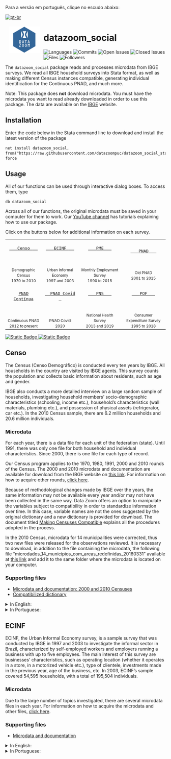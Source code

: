 
Para a versão em português, clique no escudo abaixo:
<!-- badges: start -->
[![pt-br](https://img.shields.io/badge/lang-pt--br-blue.svg)](https://github.com/datazoompuc/datazoom_social_Stata/blob/English-READ.ME/README.md)
<!-- badges: end -->

<a href="https://github.com/datazoompuc/datazoom_social_Stata"><img src="https://raw.githubusercontent.com/datazoompuc/datazoom_social_stata/master/logo.png" align="left" width="100" hspace="10" vspace="6"></a>

<!-- README.md is generated from README.Rmd. Please edit that file -->

# datazoom_social

<!-- badges: start -->

![Languages](https://img.shields.io/github/languages/count/datazoompuc/datazoom_social_Stata?style=flat)
![Commits](https://img.shields.io/github/commit-activity/y/datazoompuc/datazoom_social_Stata?style=flat)
![Open
Issues](https://img.shields.io/github/issues-raw/datazoompuc/datazoom_social_Stata?style=flat)
![Closed
Issues](https://img.shields.io/github/issues-closed-raw/datazoompuc/datazoom_social_Stata?style=flat)
![Files](https://img.shields.io/github/directory-file-count/datazoompuc/datazoom_social_Stata?style=flat)
![Followers](https://img.shields.io/github/followers/datazoompuc?style=flat)
<!-- badges: end -->

The `datazoom_social` package reads and processes microdata from IBGE
surveys. We read all IBGE household surveys into Stata format, as well
as making different Census instances compatible, generating individual
identification for the Continuous PNAD, and much more.

Note: This package does **not** download microdata. You must have the
microdata you want to read already downloaded in order to use this
package. The data are available on the
[IBGE](https://www.ibge.gov.br/en/statistics/downloads-statistics.html?lang=en-GB)
website.

## Installation <a name="instalacao"></a>

Enter the code below in the Stata command line to download and install
the latest version of the package

    net install datazoom_social, from("https://raw.githubusercontent.com/datazoompuc/datazoom_social_stata/master/") force

## Usage

All of our functions can be used through interactive dialog boxes. To
access them, type

    db datazoom_social

Across all of our functions, the original microdata must be saved in
your computer for them to work. Our [YouTube
channel](https://www.youtube.com/@datazoom9654/videos) has tutorials
explaining how to use our package.

Click on the buttons below for additional information on each survey.

|  |  |  |  |
|:--:|:--:|:--:|:--:|
| <a href = "#censo"> <kbd> <br>    <font size = 3> Censo </font>    <br><br> </kbd> </a> <br> <br> <small> Demographic Census </small> <br> <small> 1970 to 2010 </small> | <a href = "#ecinf"> <kbd> <br>    <font size = 3> ECINF </font>    <br><br> </kbd> </a> <br><br> <small> Urban Informal Economy </small> <br> <small> 1997 and 2003 </small> | <a href = "#pme"> <kbd> <br>    <font size = 3> PME </font>    <br><br> </kbd> </a> <br><br> <small> Monthly Employment Survey </small> <br> <small> 1990 to 2015 </small> | <a href = "#pnad"> <kbd> <br>    <font size = 3> PNAD </font>    <br><br> </kbd> </a> <br><br> <small> Old PNAD </small> <br> <small> 2001 to 2015 </small> |
| <a href = "#pnad-contínua"> <kbd> <br> <font size = 3> PNAD Contínua </font> <br><br> </kbd> </a> <br><br> <small> Continuous PNAD </small> <br> <small> 2012 to present </small> | <a href = "#pnad-covid"> <kbd> <br>   <font size = 3> PNAD Covid </font>   <br><br> </kbd> </a> <br><br> <small> PNAD Covid </small> <br> <small> 2020 </small> | <a href = "#pns"> <kbd> <br>    <font size = 3> PNS </font>    <br><br> </kbd> </a> <br><br> <small> National Health Survey </small> <br> <small> 2013 and 2019 </small> | <a href = "#pof"> <kbd> <br>    <font size = 3> POF </font>    <br><br> </kbd> </a> <br><br> <small> Consumer Expenditure Survey </small> <br> <small> 1995 to 2018 </small> |

<a href = "#credits">![Static
Badge](https://img.shields.io/badge/Credits%20-%20PUC%20Rio%20Department%20of%20Economics%20-%20blue)
</a> <a href = "#credits"> ![Static
Badge](https://img.shields.io/badge/Citation%20-%20green) </a>

## Censo

The Census (Censo Demográfico) is conducted every ten years by IBGE. All
households in the country are visited by IBGE agents. This survey counts
the population and collects basic information about residents, such as
age and gender.

IBGE also conducts a more detailed interview on a large random sample of
households, investigating household members’ socio-demographic
characteristics (schooling, income etc.), household’s characteristics
(wall materials, plumbing etc.), and possession of physical assets
(refrigerator, car etc.). In the 2010 Census sample, there are 6.2
million households and 20.6 million individuals.

### Microdata

For each year, there is a data file for each unit of the federation
(state). Until 1991, there was only one file for both household and
individual characteristics. Since 2000, there is one file for each type
of record.

Our Census program applies to the 1970, 1980, 1991, 2000 and 2010 rounds
of the Census. The 2000 and 2010 microdata and documentation are
available for download from the IBGE website on [this
link](https://www.ibge.gov.br/estatisticas/sociais/populacao/22827-censo-2020-censo4.html?=&t=microdados).
For information on how to acquire other rounds, [click
here](https://loja.ibge.gov.br/catalogsearch/result/?q=censo).

Because of methodological changes made by IBGE over the years, the same
information may not be available every year and/or may not have been
collected in the same way. Data Zoom offers an option to manipulate the
variables subject to compatibility in order to standardize information
over time. In this case, variable names are not the ones suggested by
the original dictionary and a new dictionary is provided for download.
The document titled [Making Censuses
Compatible](https://raw.githubusercontent.com/datazoompuc/datazoom_social_stata/master/docs/Censo/compatibilizacao_en.pdf)
explains all the procedures adopted in the process.

In the 2010 Census, microdata for 14 municipalities were corrected, thus
two new files were released for the observations reviewed. It is
necessary to download, in addition to the file containing the microdata,
the following file
“microdados_14_municipios_com_areas_redefinidas_20160331” available at
[this
link](https://www.ibge.gov.br/estatisticas/sociais/saude/22827-censo-demografico-2022.html?=&t=microdados)
and add it to the same folder where the microdata is located on your
computer.

### Supporting files

- [Microdata and documentation: 2000 and 2010
  Censuses](https://www.ibge.gov.br/estatisticas/sociais/saude/22827-censo-demografico-2022.html?=&t=microdados)
- [Compatibilized
  dictionary](https://raw.githubusercontent.com/datazoompuc/datazoom_social_stata/master/docs/Censo/dicionario_compatibilizado.xlsx)

<details>
<summary>
In English:
</summary>

- [Making Censuses
  compatible](https://raw.githubusercontent.com/datazoompuc/datazoom_social_stata/master/docs/Censo/compatibilizacao_en.pdf)
- [Censo 1970
  dictionary](https://raw.githubusercontent.com/datazoompuc/datazoom_social_stata/master/docs/Censo/dicionario_1970_en.pdf)
- [Censo 1980
  dictionary](https://raw.githubusercontent.com/datazoompuc/datazoom_social_stata/master/docs/Censo/dicionario_1980_en.pdf)
- [Censo 1991
  dictionary](https://raw.githubusercontent.com/datazoompuc/datazoom_social_stata/master/docs/Censo/dicionario_1991_en.pdf)
- [Censo 2000
  dictionary](https://raw.githubusercontent.com/datazoompuc/datazoom_social_stata/master/docs/Censo/dicionario_2000_en.xlsx)
- [Censo 2010
  dictionary](https://raw.githubusercontent.com/datazoompuc/datazoom_social_stata/master/docs/Censo/dicionario_2010_en.xls)

</details>
<details>
<summary>
In Portuguese:
</summary>

- [Making Censuses
  compatible](https://raw.githubusercontent.com/datazoompuc/datazoom_social_stata/master/docs/Censo/compatibilizacao.pdf)
- [Censo 1970
  dictionary](https://raw.githubusercontent.com/datazoompuc/datazoom_social_stata/master/docs/Censo/dicionario_1970.pdf)
- [Censo 1980
  dictionary](https://raw.githubusercontent.com/datazoompuc/datazoom_social_stata/master/docs/Censo/dicionario_1980.xlsx)
- [Censo 1991
  dictionary](https://raw.githubusercontent.com/datazoompuc/datazoom_social_stata/master/docs/Censo/dicionario_1991.pdf)
- [Censo 2000
  dictionary](https://raw.githubusercontent.com/datazoompuc/datazoom_social_stata/master/docs/Censo/dicionario_2000.xlsx)
- [Censo 2010
  dictionary](https://raw.githubusercontent.com/datazoompuc/datazoom_social_stata/master/docs/Censo/dicionario_2010.xls)

</details>

## ECINF

ECINF, the Urban Informal Economy survey, is a sample survey that was
conducted by IBGE in 1997 and 2003 to investigate the informal sector in
Brazil, characterized by self-employed workers and employers running a
business with up to five employees. The main interest of this survey are
businesses’ characteristics, such as operating location (whether it
operates in a store, in a motorized vehicle etc.), type of clientele,
investments made in the previous year, age of the business, etc. In
2003, ECINF’s sample covered 54,595 households, with a total of 195,504
individuals.

### Microdata

Due to the large number of topics investigated, there are several
microdata files in each year. For information on how to acquire the
microdata and other files, [click
here](https://www.ibge.gov.br/estatisticas/sociais/trabalho/9025-economia-informal-urbana.html?=&t=downloads).

### Supporting files

- [Microdata and
  documentation](https://www.ibge.gov.br/estatisticas/sociais/trabalho/9025-economia-informal-urbana.html?=&t=downloads)

</details>
<details>
<summary>
In English:
</summary>

- [ECINF 1997
  dictionary](https://raw.githubusercontent.com/datazoompuc/datazoom_social_stata/master/docs/ECINF/dicionario_1997_en.xlsx)
- [ECINF 2003
  dictionary](https://raw.githubusercontent.com/datazoompuc/datazoom_social_stata/master/docs/ECINF/dicionario_2003_en.xlsx)

</details>
<details>
<summary>
In Portuguese:
</summary>

- [ECINF 1997
  dictionary](https://raw.githubusercontent.com/datazoompuc/datazoom_social_stata/master/docs/ECINF/dicionario_1997.doc)
- [ECINF 2003
  dictionary](https://raw.githubusercontent.com/datazoompuc/datazoom_social_stata/master/docs/ECINF/dicionario_2003.xls)

## PME

PME, the Brazilian Monthly Employment Survey, is a sample survey
conducted monthly by IBGE since 1980 in six metropolitan areas: Belo
Horizonte, Porto Alegre, Recife, Rio de Janeiro, Salvador and São Paulo.
The survey collects labor and income information from the population.
PME is mainly used to compute the main unemployment index in the country
(until 2014). It is the only IBGE survey in longitudinal format.
Households are visited for two periods of four consecutive months, eight
months apart from each other. In March 2014, PME’s sample consisted of
33,809 households with 95,122 individuals.

There are two versions of PME, traditionally called by PME Antiga (old
PME) and PME Nova (new PME). The PME Antiga is the original survey. In
2002, this survey underwent a major change in design, giving rise to the
PME Nova, with a significantly larger questionnaire and differences in
the definition of labor market participation, as well as in the rotation
scheme of the samples. Until the end of 2002, the two methodologies were
taken to the field. In December 2002, PME Antiga was closed down and
replaced by PME Nova.

PME is a panel survey, in which each household is interviewed 8 times
over a 16-months period (the household is surveyed for 4 consecutive
months, out for 8, and then returns for another 4 months of interviews).
Households are correctly identified throughout all eight interviews.
However, PME does not assign the same identification number to each
individual in the household across interviews. To reduce attrition
related to this problem, each Data Zoom package offers two
identification algorithms based on [Ribas and Soares
(2008)](https://repositorio.ipea.gov.br/handle/11058/1522). The
algorithms differ essentially according to the number of characteristics
checked in order to identify the same individual across interviews.

PME Nova was discontinued in February 2016 and replaced by the PNAD
Contínua, a quarterly survey started in the first quarter of 2012. The
two surveys coexisted between 2012 and 2016.

### Microdata

PME Antiga microdata files are separated by month, metropolitan area and
type of register (individual and household). PME Nova contains a single
file for each month including individual and household information for
all metropolitan areas.

For PME Nova (March 2002 onwards), all microdata and documentation are
available from [IBGE’s
website](https://www.ibge.gov.br/estatisticas/sociais/trabalho/9183-pesquisa-mensal-de-emprego-antiga-metodologia.html?=&t=microdados).
For information on how to acquire other waves, [click
here](https://loja.ibge.gov.br/catalogsearch/result/?q=pme).

### Supporting files

- [Microdata and documentation: PME
  Nova](https://www.ibge.gov.br/estatisticas/sociais/trabalho/9183-pesquisa-mensal-de-emprego-antiga-metodologia.html?=&t=microdados)
- [Ribas and Soares
  (2008)](https://repositorio.ipea.gov.br/handle/11058/1522)

<details>
<summary>
In English:
</summary>

- PME Antiga dictionaries: 1991 to 2000
  - [Households](https://raw.githubusercontent.com/datazoompuc/datazoom_social_stata/master/docs/PME/dicionario_pme_antiga_1991_2000_dom_en.pdf),
    [Individuals](https://raw.githubusercontent.com/datazoompuc/datazoom_social_stata/master/docs/PME/dicionario_pme_antiga_1991_2000_pess_en.pdf)
- PME Antiga dictionaries: 2001
  - [Households](https://raw.githubusercontent.com/datazoompuc/datazoom_social_stata/master/docs/PME/dicionario_pme_antiga_2001_dom_en.pdf),
    [Individuals](https://raw.githubusercontent.com/datazoompuc/datazoom_social_stata/master/docs/PME/dicionario_pme_antiga_2001_pess_en.pdf)
- [PME Nova
  dictionary](https://raw.githubusercontent.com/datazoompuc/datazoom_social_stata/master/docs/PME/dicionario_pme_nova_en.xls)

</details>
<details>
<summary>
In Portuguese:
</summary>

- [PME Antiga dictionary: 1991 to
  2000](https://raw.githubusercontent.com/datazoompuc/datazoom_social_stata/master/docs/PME/dicionario_pme_antiga_1991_2000.pdf)
- [PME Antiga dictionary:
  2001](https://raw.githubusercontent.com/datazoompuc/datazoom_social_stata/master/docs/PME/dicionario_pme_antiga_2001.pdf)
- [PME Nova
  dictionary](https://raw.githubusercontent.com/datazoompuc/datazoom_social_stata/master/docs/PME/dicionario_pme_nova.xls)

</details>

## PNAD

PNAD, the Brazilian National Household Sample Survey, is a survey
conducted annually by IBGE since 1981. PNAD investigates several
characteristics of the population such as household composition,
education, labor, income and fertility. Moreover, almost every year,
there is an investigation of an additional topic, such as education,
health, professional training and food security. PNAD’s sample in 2012
consisted of 147,203 households, with 362,451 individuals.

### Microdata

Until 1990, there was only one file for both household and individual
characteristics. Since 1992, there is one file for each type of record.

Our package applies to all surveys starting in 1981. From 2001 onward,
all microdata and documentation are available from [IBGE’s
website](https://www.ibge.gov.br/estatisticas/sociais/populacao/9127-pesquisa-nacional-por-amostra-de-domicilios.html?=&t=microdados).
For information on how to acquire other rounds, [click
here](https://loja.ibge.gov.br/catalogsearch/result/?q=pnad).

Because of changes made over the years, the same information may not be
available every year and/or may not have been collected in the same way.
Specifically, there was a major reformulation of the survey in 1992,
when labor activities were redefined, together with the questionnaire
itself, leading to changes in the names of variables.

Data Zoom offers two options to manipulate the variables in order to
standardize information over time. The first option aims to adapt
variables from the 1990s and 2000s to those from the 1980s. This
implies, for instance, that variables created after 1990 - such as all
variables related to child labor - are excluded in the process. With
this option, variable names are not those suggested by the original
dictionary, so that a new dictionary is provided for download.

The second option attempts to only reconcile variables from 1992 to
2012. In this case, there are relatively few changes during the period.
Therefore, we keep the original names of all variables that did not
change or remained reasonably stable. A new dictionary is also provided.
The document [Making PNADs
compatible](https://raw.githubusercontent.com/datazoompuc/datazoom_social_stata/master/docs/PNAD/compatibilizacao_en.pdf)
explains all the procedures adopted in the process.

### Supporting files

- [Microdata and
  documentation](https://www.ibge.gov.br/estatisticas/sociais/populacao/9127-pesquisa-nacional-por-amostra-de-domicilios.html?=&t=microdados)
- [Compatibilized
  dictionary](https://raw.githubusercontent.com/datazoompuc/datazoom_social_stata/master/docs/PNAD/dicionario_compatibilizado.xlsx)

<details>
<summary>
In English:
</summary>

- [Making PNADs
  compatible](https://raw.githubusercontent.com/datazoompuc/datazoom_social_stata/master/docs/PNAD/compatibilizacao_en.pdf)
- Dicionaries for the 1980s
  - [1981](https://raw.githubusercontent.com/datazoompuc/datazoom_social_stata/master/docs/PNAD/dicionario_1981_en.pdf),
    [1982](https://raw.githubusercontent.com/datazoompuc/datazoom_social_stata/master/docs/PNAD/dicionario_1982_en.pdf),
    [1983](https://raw.githubusercontent.com/datazoompuc/datazoom_social_stata/master/docs/PNAD/dicionario_1983_en.pdf),
    [1984](https://raw.githubusercontent.com/datazoompuc/datazoom_social_stata/master/docs/PNAD/dicionario_1984_en.pdf),
    [1985](https://raw.githubusercontent.com/datazoompuc/datazoom_social_stata/master/docs/PNAD/dicionario_1985_en.pdf),
    [1986](https://raw.githubusercontent.com/datazoompuc/datazoom_social_stata/master/docs/PNAD/dicionario_1986_en.pdf),
    [1987](https://raw.githubusercontent.com/datazoompuc/datazoom_social_stata/master/docs/PNAD/dicionario_1987_en.pdf),
    [1988](https://raw.githubusercontent.com/datazoompuc/datazoom_social_stata/master/docs/PNAD/dicionario_1988_en.pdf),
    [1989](https://raw.githubusercontent.com/datazoompuc/datazoom_social_stata/master/docs/PNAD/dicionario_1989_en.pdf)
- Dicionaries for the 1990s
  - [1990](https://raw.githubusercontent.com/datazoompuc/datazoom_social_stata/master/docs/PNAD/dicionario_1990_en.pdf),
    [1992-1995
    (Domicílios)](https://raw.githubusercontent.com/datazoompuc/datazoom_social_stata/master/docs/PNAD/dicionario_1992_1995_dom_en.pdf),
    [1992-1995
    (Pessoas)](https://raw.githubusercontent.com/datazoompuc/datazoom_social_stata/master/docs/PNAD/dicionario_1992_1995_pess_en.pdf),
    [1996
    (Pessoas)](https://raw.githubusercontent.com/datazoompuc/datazoom_social_stata/master/docs/PNAD/dicionario_1996_pess_en.pdf),
    [1996-1997
    (Domicílios)](https://raw.githubusercontent.com/datazoompuc/datazoom_social_stata/master/docs/PNAD/dicionario_1996_1997_dom_en.pdf),
    [1997
    (Pessoas)](https://raw.githubusercontent.com/datazoompuc/datazoom_social_stata/master/docs/PNAD/dicionario_1997_pess_en.pdf),
    [1998
    (Pessoas)](https://raw.githubusercontent.com/datazoompuc/datazoom_social_stata/master/docs/PNAD/dicionario_1998_pess_en.pdf),
    [1998-1999
    (Domicílios)](https://raw.githubusercontent.com/datazoompuc/datazoom_social_stata/master/docs/PNAD/dicionario_1998_1999_dom_en.pdf),
    [1999
    (Pessoas)](https://raw.githubusercontent.com/datazoompuc/datazoom_social_stata/master/docs/PNAD/dicionario_1999_pess_en.pdf)
- [Dicionary for 2000-2012
  (Households)](https://raw.githubusercontent.com/datazoompuc/datazoom_social_stata/master/docs/PNAD/dicionario_2000s_dom_en.xlsx)
- [Dicionary for 2000-2012
  (Individuals)](https://raw.githubusercontent.com/datazoompuc/datazoom_social_stata/master/docs/PNAD/dicionario_2000s_pess_en.xlsx)

</details>
<details>
<summary>
In Portuguese:
</summary>

- [Making PNADs
  compatible](https://raw.githubusercontent.com/datazoompuc/datazoom_social_stata/master/docs/PNAD/compatibilizacao.pdf)
- Dicionaries for the 1980s
  - [1981](https://raw.githubusercontent.com/datazoompuc/datazoom_social_stata/master/docs/PNAD/dicionario_1981.pdf),
    [1982](https://raw.githubusercontent.com/datazoompuc/datazoom_social_stata/master/docs/PNAD/dicionario_1982.pdf),
    [1983](https://raw.githubusercontent.com/datazoompuc/datazoom_social_stata/master/docs/PNAD/dicionario_1983.pdf),
    [1984](https://raw.githubusercontent.com/datazoompuc/datazoom_social_stata/master/docs/PNAD/dicionario_1984.pdf),
    [1985](https://raw.githubusercontent.com/datazoompuc/datazoom_social_stata/master/docs/PNAD/dicionario_1985.pdf),
    [1986](https://raw.githubusercontent.com/datazoompuc/datazoom_social_stata/master/docs/PNAD/dicionario_1986.pdf),
    [1987](https://raw.githubusercontent.com/datazoompuc/datazoom_social_stata/master/docs/PNAD/dicionario_1987.pdf),
    [1988](https://raw.githubusercontent.com/datazoompuc/datazoom_social_stata/master/docs/PNAD/dicionario_1988.pdf),
    [1989](https://raw.githubusercontent.com/datazoompuc/datazoom_social_stata/master/docs/PNAD/dicionario_1989.pdf)
- Dicionaries for the 1990s
  - [1990](https://raw.githubusercontent.com/datazoompuc/datazoom_social_stata/master/docs/PNAD/dicionario_1990.pdf),
    [1992-1995
    (Domicílios)](https://raw.githubusercontent.com/datazoompuc/datazoom_social_stata/master/docs/PNAD/dicionario_1992_1995_dom.pdf),
    [1992-1995
    (Pessoas)](https://raw.githubusercontent.com/datazoompuc/datazoom_social_stata/master/docs/PNAD/dicionario_1992_1995_pess.pdf),
    [1996
    (Pessoas)](https://raw.githubusercontent.com/datazoompuc/datazoom_social_stata/master/docs/PNAD/dicionario_1996_pess.pdf),
    [1996-1997
    (Domicílios)](https://raw.githubusercontent.com/datazoompuc/datazoom_social_stata/master/docs/PNAD/dicionario_1996_1997_dom.pdf),
    [1997
    (Pessoas)](https://raw.githubusercontent.com/datazoompuc/datazoom_social_stata/master/docs/PNAD/dicionario_1997_pess.pdf),
    [1998
    (Pessoas)](https://raw.githubusercontent.com/datazoompuc/datazoom_social_stata/master/docs/PNAD/dicionario_1998_pess.pdf),
    [1998-1999
    (Domicílios)](https://raw.githubusercontent.com/datazoompuc/datazoom_social_stata/master/docs/PNAD/dicionario_1998_1999_dom.pdf),
    [1999
    (Pessoas)](https://raw.githubusercontent.com/datazoompuc/datazoom_social_stata/master/docs/PNAD/dicionario_1999_pess.pdf)
- [Dicionary for 2000-2012
  (Households)](https://raw.githubusercontent.com/datazoompuc/datazoom_social_stata/master/docs/PNAD/dicionario_2000s_dom.xlsx)
- [Dicionary for 2000-2012
  (Individuals)](https://raw.githubusercontent.com/datazoompuc/datazoom_social_stata/master/docs/PNAD/dicionario_2000s_pess.xlsx)

</details>

## PNAD Contínua

The Continuous National Household Sample Survey, PNAD Contínua, is a
survey conducted by IBGE in order to continuously produce information on
the labor market, tied to demographic and educational characteristics.
Periodically, the survey analyzes permanent additional topics, such as
child labor and other forms of work, fertility and migration, and
supplementary topics about the socioeconomic development of the country.

The survey provides monthly information to a restricted set of labor
force indicators (quarterly for workforce indicators; annually for
permanent and additional topics on workforce; and variable intervals to
additional topics). The monthly data is representative only at national
level and the rest are representative at the following geographical
level: Brazil, Major Regions, Federative Units, 20 metropolitan areas
that contain the Capital Municipalities, municipalities of the Capital
Region and the Developed integrated region of Greater Teresina.

Each quarter, about 211,000 households are interviewed, covering
approximately 16,000 census sectors of 3,500 municipalities. Selected
households are interviewed for five consecutive semesters; the
households are visited every three months. Therefore a survey of panel
data is generated. Progressively, Continuous PNAD replaced job
statistics obtained from the Monthly Employment Survey, PME, and
Brazilian National Household Sample Survey, PNAD.

Our package offers the option to create a panel, i.e., same household
survey in different visits (quarters). This panel is made as PME panels
and have two options: a simple identification or using [Ribas and
Soares](https://www.puc-rio.br/ensinopesq/ccpg/pibic/relatorio_resumo2020/download/relatorios/CCS/ECO/ECO-Maria%20Mittelbach.pdf)
methodology.

### Supporting files

- [Microdata and
  documentation](https://www.ibge.gov.br/estatisticas/multidominio/condicoes-de-vida-desigualdade-e-pobreza/17270-pnad-continua.html?=&t=microdados)
- [Report on the panel identification algorithm (in
  Portuguese)](https://www.puc-rio.br/ensinopesq/ccpg/pibic/relatorio_resumo2020/download/relatorios/CCS/ECO/ECO-Maria%20Mittelbach.pdf)

## PNAD Covid

The PNAD-Covid aims to monitor the estimated number of individuals with
symptoms associated with flu-like illness, typical of Covid-19, and its
impacts on the Brazilian labor market.

PNAD-Covid survey comprises interviews performed monthly. The survey
contemplates questions about the occurrence of the major symptoms of
COVID-19 in all residents of the household. For those who have any
symptoms, the survey asks what they did to relieve the symptoms; if they
sought medical care; and the type of health facility sought.
Additionally, questions are questions about labor and income.

### Supporting files

- [Microdata and
  documentation](https://www.ibge.gov.br/estatisticas/sociais/trabalho/27946-divulgacao-semanal-pnadcovid1.html?=&t=microdados)

## PNS

The National Health Survey, PNS, is a sample survey conducted by IBGE in
2013 in order to investigate household characteristics and aspects of
resident’s health. The research has focused on chronic non-communicable
diseases, lifestyles and access to health care. The sample of PNS
covered 80,281 households with 205,546 individuals.

### Supporting files

- [Microdata and
  documentation](https://www.ibge.gov.br/estatisticas/sociais/saude/9160-pesquisa-nacional-de-saude.html?=&t=microdados)

## POF

POF, the Brazilian Consumer Expenditure Survey, is a household survey
conducted by IBGE in order to investigate the pattern of consumption and
expenditure of the Brazilian population. Households are followed for 12
months. This survey is conducted every six or seven years starting in
1988 and covers the entire national territory. Among other uses, POF
data serves as input for the construction of consumption baskets used to
estimate IBGE consumer price indexes: IPCA (the main consumer price
index in Brazil) and INPC.

POF provides information on individuals (age, level of education and
income) and households (such as existence of sewage, walls, vehicles)
and different records for each type of expenditure for each household
and individual. The type of record depends on the expenditure frequency
and whether the expenditure is computed at the household or the
individual level. The frequency and level in which expenditures are
recorded are defined by IBGE before the interview occurs. Expenditure on
food, for example, is collected through a booklet filled out daily at
the households for seven days. Meanwhile, expenditure on hairdressing
services is recorded individually and refers to a period of 90 days.

### Microdata

There are distinct files for household and individual characteristics,
possession of durable goods, as well as for each type of expenditure.
Our package can read data from the POF editions of 1995-96, 2002-03,
2008-09, and 2017-18. For each, we offer three tools three tools. The
first one reads POF microdata files into Stata without any data
manipulation. The second tool generates a “standard” database which
contains annualized expenditures per household (or consumer unit,
i.e. family, or individual) in all items, where the items are aggregated
according to the IBGE document “Tradutores”. For the two most recent
rounds, in addition to the total amount of expenditure, two variables
are generated: one measuring the total of expenditures paid with credit
and the other measuring the total of expenditures paid in kind
(donations etc.). Finally, the third tool allows the user to create her
own consumption basket and obtain its expenditure value. In this case,
it is possible to obtain expenditures in a more disaggregated level than
those obtained from the standard database.

### Supporting files

- [Microdata and
  documentation](https://www.ibge.gov.br/estatisticas/sociais/populacao/24786-pesquisa-de-orcamentos-familiares-2.html?=&t=microdados)

<details>
<summary>
In English:
</summary>

- POF 1995-96
  - [Dictionary](https://raw.githubusercontent.com/datazoompuc/datazoom_social_stata/master/docs/POF/dicionario_1995_en.pdf)
- POF 2002-03
  - [Dictionary](https://raw.githubusercontent.com/datazoompuc/datazoom_social_stata/master/docs/POF/dicionario_2002_en.pdf)
  - [Survey
    description](https://raw.githubusercontent.com/datazoompuc/datazoom_social_stata/master/docs/POF/descricao_2002_en.pdf)
  - [Variable
    description](https://raw.githubusercontent.com/datazoompuc/datazoom_social_stata/master/docs/POF/variaveis_2002_en.xls)
- POF 2008-09
  - [Survey
    description](https://raw.githubusercontent.com/datazoompuc/datazoom_social_stata/master/docs/POF/descricao_2008_en.pdf)
  - [Variable
    description](https://raw.githubusercontent.com/datazoompuc/datazoom_social_stata/master/docs/POF/variaveis_2008_en.xls)
  - [Translator for food item
    codes](https://raw.githubusercontent.com/datazoompuc/datazoom_social_stata/master/docs/POF/tradutor_alimentos_2008_en.pdf)
  - [Translator for expense
    codes](https://raw.githubusercontent.com/datazoompuc/datazoom_social_stata/master/docs/POF/tradutor_despesas_2008_en.pdf)
  - [Translator for income
    codes](https://raw.githubusercontent.com/datazoompuc/datazoom_social_stata/master/docs/POF/tradutor_renda_2008_en.pdf)

</details>

## Auxiliary Programs (Dictionaries)

Most of the package programs encounter original data stored in *.txt*
format, which requires dictionaries – *.dct* format in Stata – to be
read. The result is a volume of dictionaries that exceeds the 100-file
limit allowed for a Stata package to be installed. Therefore, individual
dictionaries are compressed into a single *.dta* file, read within each
program. Both functions are defined in the file *read_compdct.ado*.

The first program defined in this file is `write_compdct`, which can be
used as follows: after running the *.ado* file to define the function,
simply use the code:

    write_compdct, folder("/folder with dictionaries") saving("/path/dict.dta")

The function then reads all *.dct* files present in the folder and
combines them into the *dict.dta* file, with each dictionary identified
by a variable with its name.

To transform this compressed file back into the original dictionary, we
reccomend using the `read_compdct` program:

    read_compdct, compdct("dict.dta") dict_name("original_dict") out("extracted_dict.dct")

which extracts the *original_dict* from the *dict.dta* file and saves it
as *extracted_dict.dct*. As an example, see the use of this function in
the `datazoom_pnadcontinua` program:

    tempfile dic // Temporary file where the extracted .dct will be saved

    findfile dict.dta // Finds the dict.dta file saved by the package installation
                      // in the /ado/ folder and stores the path to it in the r(fn) 
                      //macro.

    read_compdct, compdct("`r(fn)'") dict_name("pnadcontinua`lang'") out("`dic'")
      // Reads the compacted dict.dta dictionary, extracts the pnadcontinua 
      // dictionary (or pnadcontinua_en, `lang` is empty or "_en"), and saves the 
      // final file in the tempfile dic, which is used to read the data.

For our internal organization, each folder corresponding to a program
stores the dictionaries in the */dct/* sub-folder. All these
dictionaries are also stored together in the */dct/* folder directly,
which is used to generate the *dict.dta* file using `write_compdct`.
Note that no *.dct* files are actually listed in the
*datazoom_social.pkg* file, and therefore, they are not installed on the
user’s computer. Only the *dict.dta* file is sent.

The automated do-file `atualizacao_dict.do` is used to update
`dict.dta`.

## Credits

[Data Zoom](https://www.econ.puc-rio.br/datazoom/)is developed by a team
at the PUC-Rio Department of Economics.

To cite package `datazoom_social`, use:

> Data Zoom (2023). Data Zoom: Simplifying Access To Brazilian
> Microdata.  
> <https://www.econ.puc-rio.br/datazoom/english/index.html>

Or in BibTeX format:

    @Unpublished{DataZoom2023,
        author = {Data Zoom},
        title = {Data Zoom: Simplifying Access To Brazilian Microdata},
        url = {https://www.econ.puc-rio.br/datazoom/english/index.html},
        year = {2023},
    }

